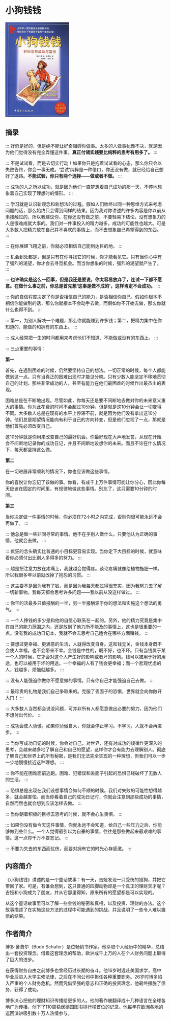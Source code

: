 # 小狗钱钱

<img style="width: 200px;" src="./images/cover.jpg" alt="小狗钱钱" />

## 摘录

:::
好奇是好的，但是绝不能让好奇阻碍你做事。太多的人做事犹豫不决，就是因为他们觉得没有完全弄懂这件事。**真正付诸实践要比纯粹的思考有用多了。**
:::

:::
不是试试看，而是去切实行动！如果你只是抱着试试看的心态，那么你只会以失败告终，你会一事无成。‘尝试’纯粹是一种借口，你还没有做，就已经给自己想好了退路。**不能试验，你只有两个选择——做或者不做。**
:::

:::
成功的人之所以成功，就是因为他们一直梦想着自己成功的那一天，不停地想象着自己实现了理想时的情形。
:::

:::
学习就是认识新观念和新想法的过程。假如人们始终以同一种思维方式来考虑问题的话，那么始终只会得到同样的结果。因为我对你讲述的许多内容是你以前从未接触过的，所以我建议你，在你还没有做之前，不要轻易下结论。没有想象力的人是很难成就大事的。我们对一件事投入的精力越多，成功的可能性也越大。可是大多数人把精力放在自己并不喜欢的事情上，而不去想象自己希望得到的东西。
:::

:::
在你展翅飞翔之前，你就必须相信自己能到达目的地。
:::

:::
机会到处都是，但是只有在你寻找它的时候，你才能看见它。只有当你心中有了强烈的渴望，你才会去寻觅机会。而当你想象的时候，强烈的渴望就产生了。
:::

:::
**也许确实是这么一回事，但是我还是要说，你太容易放弃了，连试一下都不愿意。在做什么事之前，你总是首先想‘这事是做不成的’，这样肯定不会成功。**
:::

:::
你的自信程度决定了你是否相信自己的能力，是否相信你自己。假如你根本不相信你能做到的话，那么你就根本不会动手去做，而假如你不开始去做，那么你就什么也得不到。
:::

:::
第一，为别人解决一个难题，那么你就能赚到许多钱；第二，把精力集中在你知道的、能做的和拥有的东西上。
:::

:::
成人经常把一生的时间都用来考虑他们不知道、不能做或没有的东西上。
:::

:::
三点重要的事情：

**第一**

首先，在遇到困难的时候，仍然要坚持自己的想法。一切正常的时候，每个人都能做到这一点。只有当真正的困难出现时才能见分晓。只有少数人能坚定不移地贯彻自己的计划。那些非常成功的人，甚至有能力在他们最困难的时候作出最杰出的表现。

困难总是在不断地出现。尽管如此，你每天还是要不间断地去做对你的未来意义重大的事情。你为此花费的时间不会超过10分钟，但是就是这10分钟会让一切变得不同。大多数人总是在现有的水平上停滞不前，就是因为他们没有拿出这10分钟。他们总是期望情况能向有利于自己的方向转变，但是他们忽视了一点，那就是他们首先必须改变自己。

这10分钟就是你用来改变自己的最好机会。你最好现在大声地发誓，从现在开始会不间断地记录你的成功日记，并且不间断地设想你的未来。而且不论在什么情况下，每天都坚持这么做。

**第二**

在一切进展非常顺利的情况下，你也应该做这些事情。

你的喜悦让你忘记了该做的事。你看，有成千上万件事情可能让你分心，因此你每天应该在固定的时间里，有规律地做这些事情。别忘了，这只需要10分钟的时间。

**第三**

当你决定做一件事情的时候，你必须在72小时之内完成，否则你很可能永远不会再做了。
:::

:::
他总是做一些非同寻常的事情。他不在乎别人做什么，只要他认为正确的事情，他就会去做。
:::

:::
疯狂的念头确实比普通的小目标更容易实现。当你定下大目标的时候，就意味着你必须付出比别人多得多的努力。
:::

:::
越是把注意力放在疼痛上，我就越会觉得疼。谈论疼痛就像给植物施肥一样。所以我很多年以前就改掉了抱怨的习惯。
:::

:::
这主要不是因为我有了钱，而是因为我每天都过得很充实，因为我努力去了解一切新事物。我每天都会思考许多问题——我以前从没这样做过。
:::

:::
你干的活最多只值报酬的一半，另一半报酬源于你的想法和实施这个想法的勇气。
:::

:::
一个人挣钱的多少是和他的自信心联系在一起的。另外，他的精力究竟是集中在自己的能力范围之内，还是放到了他力所不能及的事情上，这也是很重要的一点。没有我的成功日记本，我就不会去思考自己适合在哪些方面赚钱。
:::

:::
要想过更幸福、更满意的生活，人就得改变自身。这和钱无关，金钱本身既不会使人幸福，也不会带来不幸。金钱是中性的，既不好，也不坏。只有当钱属于某一个人的时候，它才会对这个人产生好的影响或者坏的影响。钱可以被用于好的用途，也可以被用于坏的用途。一个幸福的人有了钱会更幸福；而一个悲观忧虑的人，钱越多，烦恼就越多。
:::

:::
没有人能强迫你做你不愿意做的事情。只有你自己才能强迫自己去做。
:::

:::
最珍贵的礼物是我们自己争取来的。克服了丢面子的恐惧，世界就会向你敞开大门！
:::

:::
大多数人当然都会说没问题，可并非所有人都愿意做出必要的努力，因为他们不想付出代价。
:::

:::
成功会使人骄傲。如果你骄傲自大，你就会停止学习。不学习，人就不会再进步。
:::

:::
当你写成功日记的时候，你会对自己，对世界，还有对成功的规律作更深入的思考，会越来越多地了解自己和自己的愿望，这样你才会有能力去理解别人。彻底了解自己和世界上的所有秘密，是我们无法完全实现的一种理想，但我们可以一步一步地慢慢接近这种理想。
:::

:::
你不能在困难面前逃跑。困难、犯错误和丢面子引起的恐惧已经破坏了无数人的生活。
:::

:::
恐惧总是出现在我们设想事情会如何不顺的时候。我们对失败的可能性想得越多，就会越害怕。而当你看着自己的成功日记时，你就会注意到那些成功的事情，自然而然也就会想到应该怎样去做。
:::

:::
当你朝着积极的目标去思考的时候，就不会心生畏惧。
:::

:::
如果你没有做今天这件事情，你就永远不会知道，给自己一些压力之后，你能够做到些什么。一个人觉得最引以为自豪的事情，往往是那些做起来最艰难的事情。这一点你千万不要忘记。
:::

:::
不要为失去的东西而忧伤，而要对拥有它的时光心存感激。
:::

## 内容简介

《小狗钱钱》讲述的是一个童话故事：有一天，吉娅发现一只受伤的猎狗，并把它带回了家。可是，有谁会想到，这只普通的四脚动物却是一个真正的理财天才呢？吉娅和小狗成为了朋友，并从它那里得知，原来所有的愿望都是可以实现的。

从这个童话故事里可以了解一些金钱的秘密和真相，以及投资、理财的办法。这个故事描述了在实施这些方法的过程中可能遇到的挑战，并且说明了一些令人难以置信的结果。


## 作者简介

博多·舍费尔（Bodo Schafer）是位畅销书作家。他萃取个人经历中的精华，总结出一套投资理念。借着这套理念的帮助，欧洲成千上万的人在个人财务问题上取得了巨大的进步。

在获得财务自由之前博多也曾经历过长期的奋斗。他16岁时远赴美国求学，高中毕业后进入大学主修法律，之后在不同公司中担任各种重要职务。26岁时博多陷入严重的个人财务危机，然而凭借坚强的意志和正确的投资理念，他最终摆脱了债务，获得了成功。

博多决心把他的理财知识传播给更多的人。他的著作被翻译成十几种语言在全球各地广为传播，创下了110周稳居德国图书排行榜首位的记录。他每年在欧洲各地的巡回演讲吸引数十万人热情参与。
